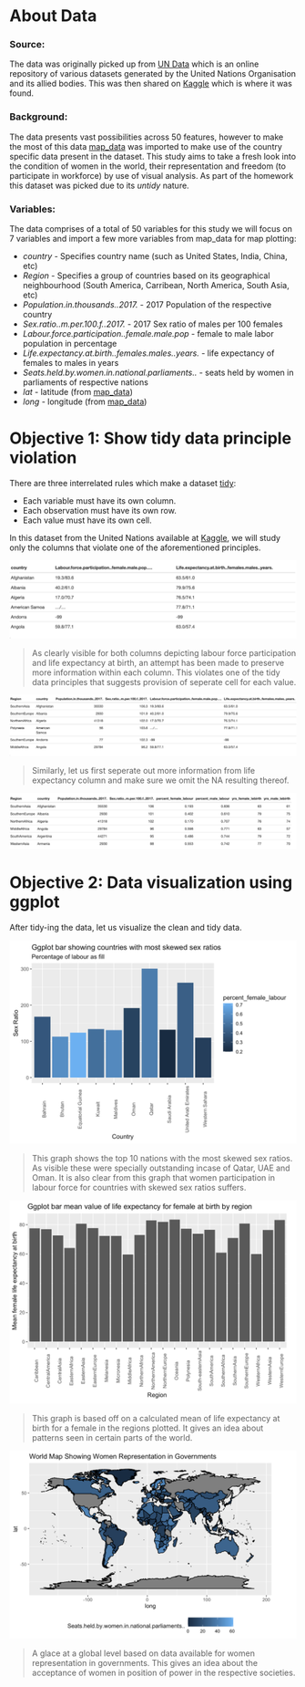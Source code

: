 # About Data

### Source:
The data was originally picked up from [UN Data](https://data.un.org) which is an online repository of various datasets generated by the United Nations Organisation and its allied bodies. This was then shared on [Kaggle]( https://www.kaggle.com/sudalairajkumar/undata-country-profiles?select=kiva_country_profile_variables.csv) which is where it was found. 

### Background:
The data presents vast possibilities across 50 features, however to make the most of this data [map_data](https://ggplot2.tidyverse.org/reference/map_data.html) was imported to make use of the country specific data present in the dataset.
  This study aims to take a fresh look into the condition of women in the world, their representation and freedom (to participate in workforce) by use of visual analysis. As part of the homework this dataset was picked due to its *untidy* nature.

### Variables:

The data comprises of a total of 50 variables for this study we will focus on 7 variables and import a few more variables from map_data for map plotting:

- *country* - Specifies country name (such as United States, India, China, etc)
- *Region* - Specifies a group of countries based on its geographical neighbourhood (South America, Carribean, North America, South Asia, etc)
- *Population.in.thousands..2017.* - 2017 Population of the respective country 
- *Sex.ratio..m.per.100.f..2017.* - 2017 Sex ratio of males per 100 females 
- *Labour.force.participation..female.male.pop* - female to male labor population in percentage
- *Life.expectancy.at.birth..females.males..years.* - life expectancy of females to males in years
- *Seats.held.by.women.in.national.parliaments..* - seats held by women in parliaments of respective nations
- *lat* - latitude (from [map_data](https://ggplot2.tidyverse.org/reference/map_data.html))
- *long* - longitude (from [map_data](https://ggplot2.tidyverse.org/reference/map_data.html))


# Objective 1: Show tidy data principle violation

There are three interrelated rules which make a dataset [tidy](https://r4ds.had.co.nz/tidy-data.html#fig:tidy-structure):

- Each variable must have its own column.
- Each observation must have its own row.
- Each value must have its own cell.

In this dataset from the United Nations available at [Kaggle]( https://www.kaggle.com/sudalairajkumar/undata-country-profiles?select=kiva_country_profile_variables.csv), we will study only the columns that violate one of the aforementioned principles. 

![alt text](0.png)

> As clearly visible for both columns depicting labour force participation and life expectancy at birth, an attempt has been made to preserve more information within each column. This violates one of the tidy data principles that suggests provision of seperate cell for each value.

![alt text](1.png)

> Similarly, let us first seperate out more information from life expectancy column and make sure we omit the NA resulting thereof.

![alt text](2.png)


# Objective 2: Data visualization using ggplot

After tidy-ing the data, let us visualize the clean and tidy data.

![alt text](3.png)
> This graph shows the top 10 nations with the most skewed sex ratios. As visible these were specially outstanding incase of Qatar, UAE and Oman. It is also clear from this graph that women participation in labour force for countries with skewed sex ratios suffers.


![alt text](4.png)
> This graph is based off on a calculated mean of life expectancy at birth for a female in the regions plotted. It gives an idea about patterns seen in certain parts of the world.

![alt text](5.png)

> A glace at a global level based on data available for women representation in governments. This gives an idea about the acceptance of women in position of power in the respective societies.
